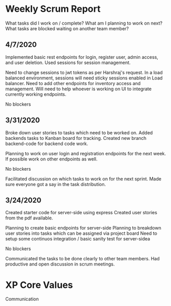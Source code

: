 # Weekly Scrum Report
What tasks did I work on / complete?
What am I planning to work on next?
What tasks are blocked waiting on another team member?

4/7/2020
--------
Implemented basic rest endpoints for login, register user, admin access, 
and user deletion. Used sessions for session management.

Need to change sessions to jwt tokens as per Harshraj's request.
In a load balanced environment, sessions will need sticky sessions enabled in Load balancer.
Need to add other endpoints for inventory access and management.
Will need to help whoever is working on UI to integrate currently working endpoints.

No blockers

3/31/2020
---------
Broke down user stories to tasks which need to be worked on.
Added backends tasks to Kanban board for tracking.
Created new branch backend-code for backend code work.

Planning to work on user login and registration endpoints for the next week.
If possible work on other endpoints as well.

No blockers

Facilitated discussion on which tasks to work on for the next sprint. 
Made sure everyone got a say in the task distribution.

3/24/2020
---------
Created starter code for server-side using express
Created user stories from the pdf available.

Planning to create basic endpoints for server-side
Planning to breakdown user stories into tasks which can be assigned via project board
Need to setup some continuos integration / basic sanity test for server-sidea

No blockers

Communicated the tasks to be done clearly to other team members. Had productive and open discussion in scrum meetings.

# XP Core Values
Communication
